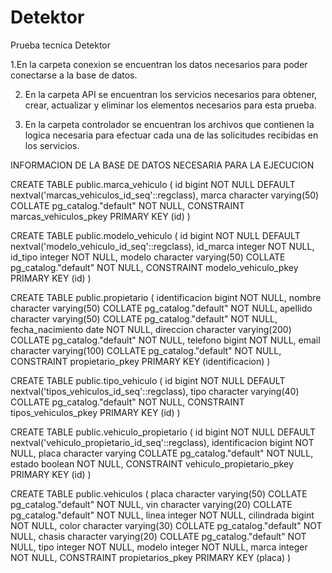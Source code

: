# Detektor
 Prueba tecnica Detektor

1.En la carpeta conexion se encuentran los datos necesarios para poder conectarse a la base de datos. 

2. En la carpeta API se encuentran los servicios necesarios para obtener, crear, actualizar y eliminar los elementos necesarios para esta prueba.

3. En la carpeta controlador se encuentran los archivos que contienen la logica necesaria para efectuar cada una de las solicitudes
   recibidas en los servicios.
   
   
INFORMACION DE LA BASE DE DATOS NECESARIA PARA LA EJECUCION

CREATE TABLE public.marca_vehiculo
(
    id bigint NOT NULL DEFAULT nextval('marcas_vehiculos_id_seq'::regclass),
    marca character varying(50) COLLATE pg_catalog."default" NOT NULL,
    CONSTRAINT marcas_vehiculos_pkey PRIMARY KEY (id)
)

CREATE TABLE public.modelo_vehiculo
(
    id bigint NOT NULL DEFAULT nextval('modelo_vehiculo_id_seq'::regclass),
    id_marca integer NOT NULL,
    id_tipo integer NOT NULL,
    modelo character varying(50) COLLATE pg_catalog."default" NOT NULL,
    CONSTRAINT modelo_vehiculo_pkey PRIMARY KEY (id)
)

CREATE TABLE public.propietario
(
    identificacion bigint NOT NULL,
    nombre character varying(50) COLLATE pg_catalog."default" NOT NULL,
    apellido character varying(50) COLLATE pg_catalog."default" NOT NULL,
    fecha_nacimiento date NOT NULL,
    direccion character varying(200) COLLATE pg_catalog."default" NOT NULL,
    telefono bigint NOT NULL,
    email character varying(100) COLLATE pg_catalog."default" NOT NULL,
    CONSTRAINT propietario_pkey PRIMARY KEY (identificacion)
)

CREATE TABLE public.tipo_vehiculo
(
    id bigint NOT NULL DEFAULT nextval('tipos_vehiculos_id_seq'::regclass),
    tipo character varying(40) COLLATE pg_catalog."default" NOT NULL,
    CONSTRAINT tipos_vehiculos_pkey PRIMARY KEY (id)
)

CREATE TABLE public.vehiculo_propietario
(
    id bigint NOT NULL DEFAULT nextval('vehiculo_propietario_id_seq'::regclass),
    identificacion bigint NOT NULL,
    placa character varying COLLATE pg_catalog."default" NOT NULL,
    estado boolean NOT NULL,
    CONSTRAINT vehiculo_propietario_pkey PRIMARY KEY (id)
)

CREATE TABLE public.vehiculos
(
    placa character varying(50) COLLATE pg_catalog."default" NOT NULL,
    vin character varying(20) COLLATE pg_catalog."default" NOT NULL,
    linea integer NOT NULL,
    cilindrada bigint NOT NULL,
    color character varying(30) COLLATE pg_catalog."default" NOT NULL,
    chasis character varying(20) COLLATE pg_catalog."default" NOT NULL,
    tipo integer NOT NULL,
    modelo integer NOT NULL,
    marca integer NOT NULL,
    CONSTRAINT propietarios_pkey PRIMARY KEY (placa)
)


 
